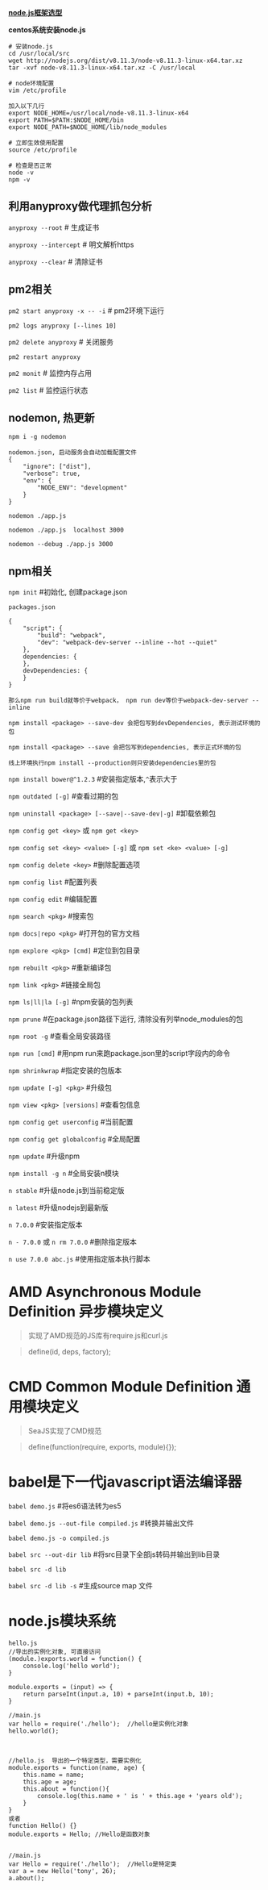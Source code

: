 **[node.js框架选型](http://cnodejs.org/topic/58caaec27dee71e5193a53ce)**


**centos系统安装node.js**

```
# 安装node.js
cd /usr/local/src
wget http://nodejs.org/dist/v8.11.3/node-v8.11.3-linux-x64.tar.xz
tar -xvf node-v8.11.3-linux-x64.tar.xz -C /usr/local

# node环境配置
vim /etc/profile

加入以下几行
export NODE_HOME=/usr/local/node-v8.11.3-linux-x64
export PATH=$PATH:$NODE_HOME/bin
export NODE_PATH=$NODE_HOME/lib/node_modules

# 立即生效使用配置
source /etc/profile

# 检查是否正常
node -v
npm -v
```

## 利用anyproxy做代理抓包分析

`anyproxy --root` # 生成证书

`anyproxy --intercept` # 明文解析https

`anyproxy --clear`  # 清除证书

## pm2相关

`pm2 start anyproxy -x -- -i`  #  pm2环境下运行

`pm2 logs anyproxy [--lines 10]`

`pm2 delete anyproxy` # 关闭服务

`pm2 restart anyproxy`

`pm2 monit`  # 监控内存占用

`pm2 list`  # 监控运行状态

## nodemon, 热更新

`npm i -g nodemon`

```
nodemon.json, 启动服务会自动加载配置文件
{
    "ignore": ["dist"],
    "verbose": true,
    "env": {
        "NODE_ENV": "development"
    }
}
```

`nodemon ./app.js`

`nodemon ./app.js  localhost 3000`

`nodemon --debug ./app.js 3000`

## npm相关

`npm init` #初始化, 创建package.json

`packages.json`

```
{
	"script": {
		"build": "webpack",
		"dev": "webpack-dev-server --inline --hot --quiet"
	},
	dependencies: {
	},
	devDependencies: {
	}
}

那么npm run build就等价于webpack， npm run dev等价于webpack-dev-server --inline

npm install <package> --save-dev 会把包写到devDependencies, 表示测试环境的包

npm install <package> --save 会把包写到dependencies, 表示正式环境的包

线上环境执行npm install --production则只安装dependencies里的包

```

`npm install bower@^1.2.3`  #安装指定版本,`^`表示大于

`npm outdated [-g]` #查看过期的包

`npm uninstall <package> [--save|--save-dev|-g]` #卸载依赖包

`npm config get <key>` 或 `npm get <key>`

`npm config set <key> <value> [-g]` 或 `npm set <ke> <value> [-g]`

`npm config delete <key>`  #删除配置选项

`npm config list` #配置列表

`npm config edit` #编辑配置

`npm search <pkg>`  #搜索包

`npm docs|repo <pkg>`  #打开包的官方文档

`npm explore <pkg> [cmd]` #定位到包目录

`npm rebuilt <pkg>` #重新编译包

`npm link <pkg>`  #链接全局包

`npm ls|ll|la [-g]`  #npm安装的包列表

`npm prune` #在package.json路径下运行, 清除没有列举node_modules的包

`npm root -g` #查看全局安装路径

`npm run [cmd]` #用npm run来跑package.json里的script字段内的命令

`npm shrinkwrap` #指定安装的包版本

`npm update [-g] <pkg>` #升级包

`npm view <pkg> [versions]` #查看包信息

`npm config get userconfig`  #当前配置

`npm config get globalconfig`  #全局配置


`npm update` #升级npm

`npm install -g n` #全局安装n模块

`n stable`  #升级node.js到当前稳定版

`n latest`  #升级nodejs到最新版

`n 7.0.0`    #安装指定版本

`n - 7.0.0` 或 `n rm 7.0.0`  #删除指定版本

`n use 7.0.0 abc.js` #使用指定版本执行脚本


# AMD  Asynchronous Module Definition 异步模块定义

> 实现了AMD规范的JS库有require.js和curl.js

> define(id, deps, factory);


# CMD  Common Module Definition 通用模块定义

> SeaJS实现了CMD规范

> define(function(require, exports, module){});


# babel是下一代javascript语法编译器

`babel demo.js`  #将es6语法转为es5

`babel demo.js --out-file compiled.js` #转换并输出文件

`babel demo.js -o compiled.js`

`babel src --out-dir lib`  #将src目录下全部js转码并输出到lib目录

`babel src -d lib`

`babel src -d lib -s` #生成source map 文件



# node.js模块系统
```
hello.js
//导出的实例化对象, 可直接访问
(module.)exports.world = function() {
	console.log('hello world');
}

module.exports = (input) => {
    return parseInt(input.a, 10) + parseInt(input.b, 10);
}

//main.js
var hello = require('./hello');  //hello是实例化对象
hello.world();



//hello.js  导出的一个特定类型，需要实例化
module.exports = function(name, age) {
	this.name = name;
	this.age = age;
	this.about = function(){
		console.log(this.name + ' is ' + this.age + 'years old');
	}
}
或者
function Hello() {}
module.exports = Hello; //Hello是函数对象


//main.js
var Hello = require('./hello');  //Hello是特定类
var a = new Hello('tony', 26);
a.about();
```
